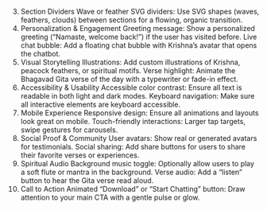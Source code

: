 3. Section Dividers
Wave or feather SVG dividers: Use SVG shapes (waves, feathers, clouds) between sections for a flowing, organic transition.
4. Personalization & Engagement
Greeting message: Show a personalized greeting (“Namaste, welcome back!”) if the user has visited before.
Live chat bubble: Add a floating chat bubble with Krishna’s avatar that opens the chatbot.
5. Visual Storytelling
Illustrations: Add custom illustrations of Krishna, peacock feathers, or spiritual motifs.
Verse highlight: Animate the Bhagavad Gita verse of the day with a typewriter or fade-in effect.
6. Accessibility & Usability
Accessible color contrast: Ensure all text is readable in both light and dark modes.
Keyboard navigation: Make sure all interactive elements are keyboard accessible.
7. Mobile Experience
Responsive design: Ensure all animations and layouts look great on mobile.
Touch-friendly interactions: Larger tap targets, swipe gestures for carousels.
8. Social Proof & Community
User avatars: Show real or generated avatars for testimonials.
Social sharing: Add share buttons for users to share their favorite verses or experiences.
9. Spiritual Audio
Background music toggle: Optionally allow users to play a soft flute or mantra in the background.
Verse audio: Add a “listen” button to hear the Gita verse read aloud.
10. Call to Action
Animated “Download” or “Start Chatting” button: Draw attention to your main CTA with a gentle pulse or glow.